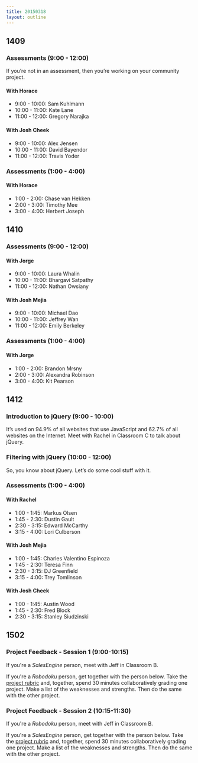 ```yaml
---
title: 20150318
layout: outline
---
```


## 1409

### Assessments (9:00 - 12:00)

If you’re not in an assessment, then you’re working on your community project.

#### With Horace

* 9:00 - 10:00:  Sam Kuhlmann
* 10:00 - 11:00: Kate Lane
* 11:00 - 12:00: Gregory Narajka

#### With Josh Cheek

* 9:00 - 10:00:  Alex Jensen
* 10:00 - 11:00: David Bayendor
* 11:00 - 12:00: Travis Yoder

### Assessments (1:00 - 4:00)

#### With Horace

* 1:00 - 2:00: Chase van Hekken
* 2:00 - 3:00: Timothy Mee
* 3:00 - 4:00: Herbert Joseph

## 1410

### Assessments (9:00 - 12:00)

#### With Jorge

* 9:00 - 10:00:  Laura Whalin
* 10:00 - 11:00: Bhargavi Satpathy
* 11:00 - 12:00: Nathan Owsiany

#### With Josh Mejia

* 9:00 - 10:00:  Michael Dao
* 10:00 - 11:00: Jeffrey Wan
* 11:00 - 12:00: Emily Berkeley

### Assessments (1:00 - 4:00)

#### With Jorge

* 1:00 - 2:00: Brandon Mrsny
* 2:00 - 3:00: Alexandra Robinson
* 3:00 - 4:00: Kit Pearson

## 1412

### Introduction to jQuery (9:00 - 10:00)

It’s used on 94.9% of all websites that use JavaScript and 62.7% of all websites on the Internet. Meet with Rachel in Classroom C to talk about jQuery.

### Filtering with jQuery (10:00 - 12:00)

So, you know about jQuery. Let’s do some cool stuff with it.

### Assessments (1:00 - 4:00)

#### With Rachel

* 1:00 - 1:45: Markus Olsen
* 1:45 - 2:30: Dustin Gault
* 2:30 - 3:15: Edward McCarthy
* 3:15 - 4:00: Lori Culberson

#### With Josh Mejia

* 1:00 - 1:45: Charles Valentino Espinoza
* 1:45 - 2:30: Teresa Finn
* 2:30 - 3:15: DJ Greenfield
* 3:15 - 4:00: Trey Tomlinson

#### With Josh Cheek

* 1:00 - 1:45: Austin Wood
* 1:45 - 2:30: Fred Block
* 2:30 - 3:15: Stanley Siudzinski

## 1502

### Project Feedback - Session 1 (9:00-10:15)

If you're a *SalesEngine* person, meet with Jeff in Classroom B.

If you're a *Robodoku* person, get together with the person below. Take the
[project rubric](https://github.com/turingschool/challenges/blob/master/robodoku.markdown) and, together, spend 30 minutes collaboratively grading one
project. Make a list of the weaknesses and strengths. Then do the same with the
other project.

### Project Feedback - Session 2 (10:15-11:30)

If you're a *Robodoku* person, meet with Jeff in Classroom B.

If you're a *SalesEngine* person, get together with the person below. Take the
[project rubric](http://tutorials.jumpstartlab.com/projects/sales_engine.html) and, together, spend 30 minutes collaboratively grading one
project. Make a list of the weaknesses and strengths. Then do the same with the
other project.

